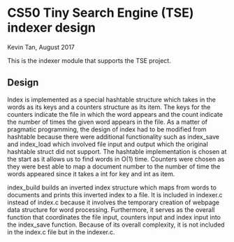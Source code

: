 # CS50 Tiny Search Engine (TSE) indexer design

Kevin Tan, August 2017

This is the indexer module that supports the TSE project. 

## Design

Index is implemented as a special hashtable structure which takes in the words as its keys and a counters structure as its item. The keys for the counters indicate the file in which the word appears and the count indicate the number of times the given word appears in the file. As a matter of pragmatic programming, the design of index had to be modified from hashtable because there were additional functionality such as index_save and index_load which involved file input and output which the original hashtable struct did not support. The hashtable implementation is chosen at the start as it allows us to find words in O(1) time. Counters were chosen as they were best able to map a document number to the number of time the words appeared since it takes a int for key and int as item.

index_build builds an inverted index structure which maps from words to documents and prints this inverted index to a file. It is included in indexer.c instead of index.c because it involves the temporary creation of webpage data structure for word processing. Furthermore, it serves as the overall function that coordinates the file input, counters input and index input into the index_save function. Because of its overall complexity, it is not included in the index.c file but in the indexer.c.